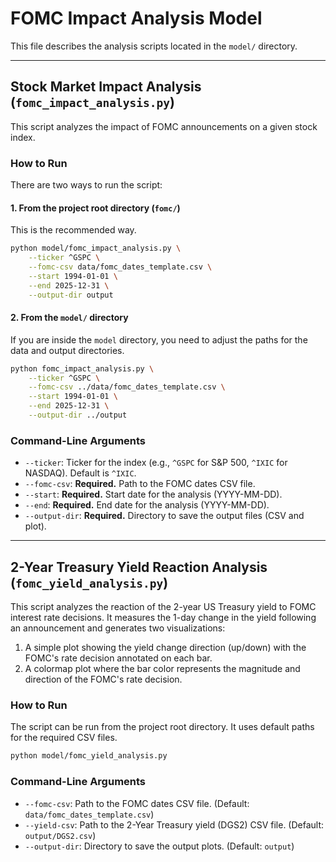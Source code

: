 # FOMC Impact Analysis Model


This file describes the analysis scripts located in the `model/` directory.

---

## Stock Market Impact Analysis (`fomc_impact_analysis.py`)

This script analyzes the impact of FOMC announcements on a given stock index.

### How to Run

There are two ways to run the script:

#### 1. From the project root directory (`fomc/`)

This is the recommended way.

```bash
python model/fomc_impact_analysis.py \
    --ticker ^GSPC \
    --fomc-csv data/fomc_dates_template.csv \
    --start 1994-01-01 \
    --end 2025-12-31 \
    --output-dir output
```

#### 2. From the `model/` directory

If you are inside the `model` directory, you need to adjust the paths for the data and output directories.

```bash
python fomc_impact_analysis.py \
    --ticker ^GSPC \
    --fomc-csv ../data/fomc_dates_template.csv \
    --start 1994-01-01 \
    --end 2025-12-31 \
    --output-dir ../output
```

### Command-Line Arguments

*   `--ticker`: Ticker for the index (e.g., `^GSPC` for S&P 500, `^IXIC` for NASDAQ). Default is `^IXIC`.
*   `--fomc-csv`: **Required.** Path to the FOMC dates CSV file.
*   `--start`: **Required.** Start date for the analysis (YYYY-MM-DD).
*   `--end`: **Required.** End date for the analysis (YYYY-MM-DD).
*   `--output-dir`: **Required.** Directory to save the output files (CSV and plot).

---

## 2-Year Treasury Yield Reaction Analysis (`fomc_yield_analysis.py`)

This script analyzes the reaction of the 2-year US Treasury yield to FOMC interest rate decisions. It measures the 1-day change in the yield following an announcement and generates two visualizations:

1.  A simple plot showing the yield change direction (up/down) with the FOMC's rate decision annotated on each bar.
2.  A colormap plot where the bar color represents the magnitude and direction of the FOMC's rate decision.

### How to Run

The script can be run from the project root directory. It uses default paths for the required CSV files.

```bash
python model/fomc_yield_analysis.py
```

### Command-Line Arguments

*   `--fomc-csv`: Path to the FOMC dates CSV file. (Default: `data/fomc_dates_template.csv`)
*   `--yield-csv`: Path to the 2-Year Treasury yield (DGS2) CSV file. (Default: `output/DGS2.csv`)
*   `--output-dir`: Directory to save the output plots. (Default: `output`)

```
